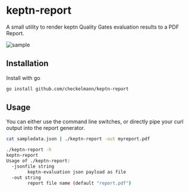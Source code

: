 # keptn-report

A small utility to render keptn Quality Gates evaluation results to a PDF Report.

![sample](https://i.imgur.com/g4lfo6u.png)

## Installation

Install with go

```bash
go install github.com/checkelmann/keptn-report
```

## Usage

You can either use the command line switches, or directly pipe your curl output into the report generator.

```bash
cat sampledata.json | ./keptn-report -out myreport.pdf
```

```bash
./keptn-report -h
keptn-report
Usage of ./keptn-report:
  -jsonfile string
        keptn-evaluation json payload as file
  -out string
        report file name (default "report.pdf")
```
